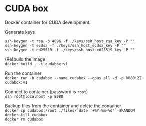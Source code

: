 # CUDA box
Docker container for CUDA development.

Generate keys  
```
ssh-keygen -t rsa -b 4096 -f ./keys/ssh_host_rsa_key -P ""
ssh-keygen -t ecdsa -f ./keys/ssh_host_ecdsa_key -P ""
ssh-keygen -t ed25519 -f ./keys/ssh_host_ed25519_key -P ""
```

(Re)build the image  
`docker build . -t cudabox:v1`

Run the container  
`docker run -h cudabox --name cudabox --gpus all -d -p 8080:22 cudabox:v1`

Connect to container (password is `root`)  
`ssh root@localhost -p 8080`

Backup files from the container and delete the container  
``docker cp cudabox:/root ./files/`date '+%Y-%m-%d'`-$RANDOM``  
`docker kill cudabox`  
`docker rm cudabox`


<!--
docker kill cudabox && docker rm cudabox && docker build . -t cudabox:v1 && docker run -h cudabox --name cudabox --gpus all -d -p 8080:22 cudabox:v1
docker kill cudabox; docker rm cudabox; docker build . -t cudabox:v1; docker run -h cudabox --name cudabox --gpus all -d -p 8080:22 cudabox:v1
-->
